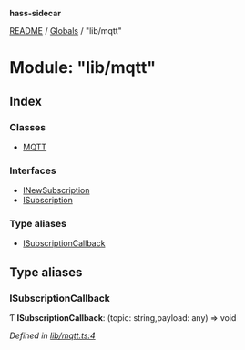 **hass-sidecar**

[README](../README.md) / [Globals](../globals.md) / "lib/mqtt"

# Module: "lib/mqtt"

## Index

### Classes

* [MQTT](../classes/_lib_mqtt_.mqtt.md)

### Interfaces

* [INewSubscription](../interfaces/_lib_mqtt_.inewsubscription.md)
* [ISubscription](../interfaces/_lib_mqtt_.isubscription.md)

### Type aliases

* [ISubscriptionCallback](_lib_mqtt_.md#isubscriptioncallback)

## Type aliases

### ISubscriptionCallback

Ƭ  **ISubscriptionCallback**: (topic: string,payload: any) => void

*Defined in [lib/mqtt.ts:4](https://github.com/danitetus/hass-sidecar/blob/d952827/src/lib/mqtt.ts#L4)*
